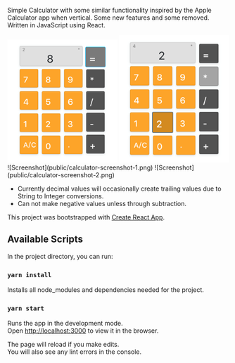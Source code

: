 Simple Calculator with some similar functionality inspired by the Apple Calculator app when vertical. Some new features and some removed. Written in JavaScript using React.

<img src="public/calculator-screenshot-1.png" width=250px>
<img src="public/calculator-screenshot-2.png" width=250px>
![Screenshot](public/calculator-screenshot-1.png)
![Screenshot](public/calculator-screenshot-2.png)

- Currently decimal values will occasionally create trailing values due to String to Integer conversions. 
- Can not make negative values unless through subtraction.

This project was bootstrapped with [Create React App](https://github.com/facebook/create-react-app).

## Available Scripts

In the project directory, you can run:

### `yarn install`

Installs all node_modules and dependencies needed for the project.

### `yarn start`

Runs the app in the development mode.<br />
Open [http://localhost:3000](http://localhost:3000) to view it in the browser.

The page will reload if you make edits.<br />
You will also see any lint errors in the console.
